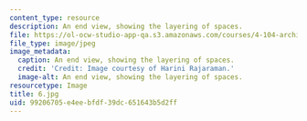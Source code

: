 ```yaml
---
content_type: resource
description: An end view, showing the layering of spaces.
file: https://ol-ocw-studio-app-qa.s3.amazonaws.com/courses/4-104-architecture-studio-intentions-spring-2005/99206705e4eebfdf39dc651643b5d2ff_6.jpg
file_type: image/jpeg
image_metadata:
  caption: An end view, showing the layering of spaces.
  credit: 'Credit: Image courtesy of Harini Rajaraman.'
  image-alt: An end view, showing the layering of spaces.
resourcetype: Image
title: 6.jpg
uid: 99206705-e4ee-bfdf-39dc-651643b5d2ff
---
```

